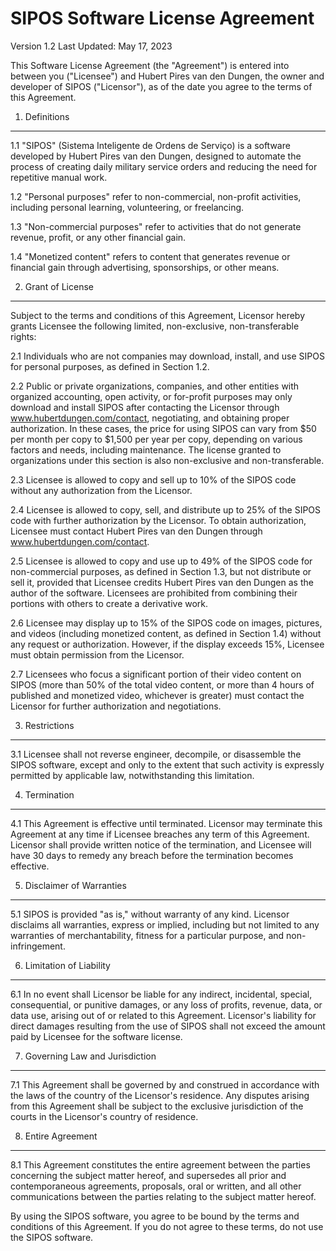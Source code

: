 SIPOS Software License Agreement
=================================

Version 1.2
Last Updated: May 17, 2023

This Software License Agreement (the "Agreement") is entered into between you ("Licensee") and Hubert Pires van den Dungen, the owner and developer of SIPOS ("Licensor"), as of the date you agree to the terms of this Agreement.

1. Definitions
---------------
1.1 "SIPOS" (Sistema Inteligente de Ordens de Serviço) is a software developed by Hubert Pires van den Dungen, designed to automate the process of creating daily military service orders and reducing the need for repetitive manual work.

1.2 "Personal purposes" refer to non-commercial, non-profit activities, including personal learning, volunteering, or freelancing.

1.3 "Non-commercial purposes" refer to activities that do not generate revenue, profit, or any other financial gain.

1.4 "Monetized content" refers to content that generates revenue or financial gain through advertising, sponsorships, or other means.



2. Grant of License
-------------------
Subject to the terms and conditions of this Agreement, Licensor hereby grants Licensee the following limited, non-exclusive, non-transferable rights:

2.1 Individuals who are not companies may download, install, and use SIPOS for personal purposes, as defined in Section 1.2.

2.2 Public or private organizations, companies, and other entities with organized accounting, open activity, or for-profit purposes may only download and install SIPOS after contacting the Licensor through www.hubertdungen.com/contact, negotiating, and obtaining proper authorization. In these cases, the price for using SIPOS can vary from $50 per month per copy to $1,500 per year per copy, depending on various factors and needs, including maintenance. The license granted to organizations under this section is also non-exclusive and non-transferable.

2.3 Licensee is allowed to copy and sell up to 10% of the SIPOS code without any authorization from the Licensor.

2.4 Licensee is allowed to copy, sell, and distribute up to 25% of the SIPOS code with further authorization by the Licensor. To obtain authorization, Licensee must contact Hubert Pires van den Dungen through www.hubertdungen.com/contact.

2.5 Licensee is allowed to copy and use up to 49% of the SIPOS code for non-commercial purposes, as defined in Section 1.3, but not distribute or sell it, provided that Licensee credits Hubert Pires van den Dungen as the author of the software. Licensees are prohibited from combining their portions with others to create a derivative work.

2.6 Licensee may display up to 15% of the SIPOS code on images, pictures, and videos (including monetized content, as defined in Section 1.4) without any request or authorization. However, if the display exceeds 15%, Licensee must obtain permission from the Licensor.

2.7 Licensees who focus a significant portion of their video content on SIPOS (more than 50% of the total video content, or more than 4 hours of published and monetized video, whichever is greater) must contact the Licensor for further authorization and negotiations.



3. Restrictions
---------------
3.1 Licensee shall not reverse engineer, decompile, or disassemble the SIPOS software, except and only to the extent that such activity is expressly permitted by applicable law, notwithstanding this limitation.



4. Termination
---------------
4.1 This Agreement is effective until terminated. Licensor may terminate this Agreement at any time if Licensee breaches any term of this Agreement. Licensor shall provide written notice of the termination, and Licensee will have 30 days to remedy any breach before the termination becomes effective.



5. Disclaimer of Warranties
----------------------------
5.1 SIPOS is provided "as is," without warranty of any kind. Licensor disclaims all warranties, express or implied, including but not limited to any warranties of merchantability, fitness for a particular purpose, and non-infringement.



6. Limitation of Liability
---------------------------
6.1 In no event shall Licensor be liable for any indirect, incidental, special, consequential, or punitive damages, or any loss of profits, revenue, data, or data use, arising out of or related to this Agreement. Licensor's liability for direct damages resulting from the use of SIPOS shall not exceed the amount paid by Licensee for the software license.



7. Governing Law and Jurisdiction
----------------------------------
7.1 This Agreement shall be governed by and construed in accordance with the laws of the country of the Licensor's residence. Any disputes arising from this Agreement shall be subject to the exclusive jurisdiction of the courts in the Licensor's country of residence.



8. Entire Agreement
-------------------
8.1 This Agreement constitutes the entire agreement between the parties concerning the subject matter hereof, and supersedes all prior and contemporaneous agreements, proposals, oral or written, and all other communications between the parties relating to the subject matter hereof.


By using the SIPOS software, you agree to be bound by the terms and conditions of this Agreement. If you do not agree to these terms, do not use the SIPOS software.
